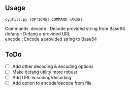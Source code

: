 ## Usage

```
cyutils.py [OPTIONS] COMMAND [ARGS]
```

Commands:
decode : Decode provided string from Base64  
defang : Defang a provided URL  
encode : Encode a provided string to Base64  

## ToDo

- [ ] Add other decoding & encoding options
- [ ] Make defang utility more robust
- [ ] Add URL encoding/decoding
- [ ] Add option to encode/decode from file
